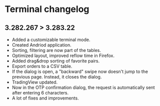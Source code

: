 # Terminal changelog

## 3.282.267 > 3.283.22

* Added a customizable terminal mode.
* Created Andriod application.
* Sorting, filtering are now part of the tables.
* Optimized layout, improved reflow time in Firefox.
* Added drag&drop sorting of favorite pairs.
* Export orders to a CSV table.
* If the dialog is open, a "backward" swipe now doesn't jump to the previous page. Instead, it closes the dialog.
* TradingView updated.
* Now in the OTP confirmation dialog, the request is automatically sent after entering 6 characters.
* A lot of fixes and improvements.
